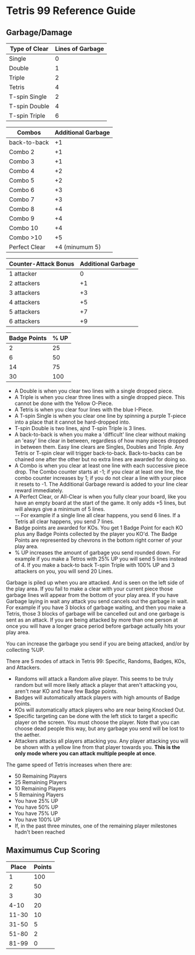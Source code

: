 # Tetris 99 Reference Guide

## Garbage/Damage

|Type of Clear|Lines of Garbage   |
|--|--|
|Single|0|
|Double|1|
|Triple|2|
|Tetris|4|
|T-spin Single|2|
|T-spin Double|4|
|T-spin Triple|6|

|Combos|Additional Garbage|
|--|--|
|back-to-back|+1|
|Combo 2|+1|
|Combo 3|+1|
|Combo 4|+2|
|Combo 5|+2|
|Combo 6|+3|
|Combo 7|+3|
|Combo 8|+4|
|Combo 9|+4|
|Combo 10|+4|
|Combo >10|+5|
|Perfect Clear|+4 (minumum 5)|

|Counter-Attack Bonus|Additional Garbage|
|--|--|
|1 attacker|0|
|2 attackers|+1|
|3 attackers|+3|
|4 attackers|+5|
|5 attackers|+7|
|6 attackers|+9|

|Badge Points|% UP|
|--|--|
|2|25|
|6|50|
|14|75|
|30|100|

 - A Double is when you clear two lines with a single dropped piece.
 - A Triple is when you clear three lines with a single dropped piece. This cannot be done with the Yellow O-Piece.
 - A Tetris is when you clear four lines with the blue I-Piece.
 - A T-spin Single is when you clear one line by spinning a purple T-piece into a place that it cannot be hard-dropped into.
 - T-spin Double is two lines, ajnd T-spin Triple is 3 lines.
 - A back-to-back is when you make a 'difficult' line clear without making an 'easy' line clear in between, regardless of how many pieces dropped in between them. Easy line clears are Singles, Doubles and Triple. Any Tetris or T-spin clear will trigger back-to-back. Back-to-backs can be chained one after the other but no extra lines are awarded for doing so.
 - A Combo is when you clear at least one line with each successive piece drop. The Combo counter starts at -1; if you clear at least one line, the combo counter increases by 1; if you do not clear a line with your piece it resets to -1. The Additional Garbage reward is added to your line clear reward immediately.
  - A Perfect Clear, or All-Clear is when you fully clear your board, like you have an empty board at the start of the game. It only adds +5 lines, but will always give a minimum of 5 lines.  
  -- For example if a single line all clear happens, you send 6 lines. If a Tetris all clear happens, you send 7 lines.
 - Badge points are awarded for KOs. You get 1 Badge Point for each KO plus any Badge Points collected by the player you KO'd. The Badge Points are represented by chevrons in the bottom right corner of your play area.
 - % UP increases the amount of garbage you send rounded down. For example if you make a Tetros with 25% UP you will send 5 lines instead of 4. If you make a back-to back T-spin Triple with 100% UP and 3 attackers on you, you will send 20 Lines.

Garbage is piled up when you are attacked. And is seen on the left side of the play area. If you fail to make a clear with your current piece those garbage lines will appear from the bottom of your play area. If you have Garbage laying in wait any attack you send cancels out the garbage in wait. For example if you have 3 blocks of garbage waiting, and then you make a Tetris, those 3 blocks of garbage will be cancelled out and one garbage is sent as an attack. If you are being attacked by more than one person at once you will have a longer grace period before garbage actually hits your play area.

You can increase the garbage you send if you are being attacked, and/or by collecting %UP.

There are 5 modes of attack in Tetris 99: Specific, Randoms, Badges, KOs, and Attackers.

 - Randoms will attack a Random alive player. This seems to be truly random but will more likely attack a player that aren't attacking you, aren't near KO and have few Badge points.
 - Badges will automatically attack players with high amounts of Badge points.
 - KOs will automatically attack players who are near being Knocked Out.
 - Specific targeting can be done with the left stick to target a specific player on the screen. You must choose the player. Note that you can choose dead people this way, but any garbage you send will be lost to the aether.
 - Attackers attacks all players attacking you. Any player attacking you will be shown with a yellow line from that player towards you. **This is the only mode where you can attack multiple people at once**.

The game speed of Tetris increases when there are:
 - 50 Remaining Players
 - 25 Remaining Players
 - 10 Remaining Players
 - 5 Remaining Players
 - You have 25% UP
 - You have 50% UP
 - You have 75% UP
 - You have 100% UP
 - If, in the past three minutes, one of the remaining player milestones hadn't been reached
 
 ## Maximumus Cup Scoring
 
 |Place|Points|
 |--|--|
 |1|100|
 |2|50|
 |3|30|
 |4-10|20|
 |11-30|10|
 |31-50|5|
 |51-80|2|
 |81-99|0|
